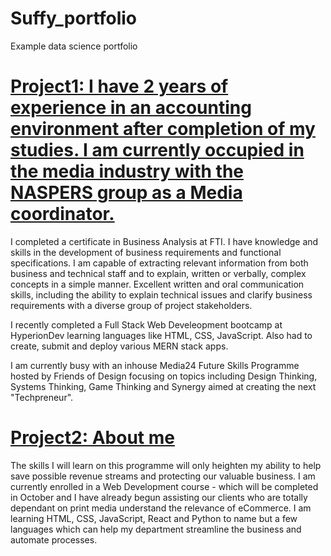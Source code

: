 # Suffy_portfolio
Example data science portfolio

# [Project1: I have 2 years of experience in an accounting environment after completion of my studies. I am currently occupied in the media industry with the NASPERS group as a Media coordinator.](https://www.linkedin.com/in/safwaan-abrams-a5407a166/)

I completed a certificate in Business Analysis at FTI. I have knowledge and skills in the development of business requirements and functional specifications.
I am capable of extracting relevant information from both business and technical staff and to explain, written or verbally, complex concepts in a simple manner.
Excellent written and oral communication skills, including the ability to explain technical issues and clarify business requirements with a diverse group of project stakeholders.

I recently completed a Full Stack Web Develeopment bootcamp at HyperionDev learning languages like HTML, CSS, JavaScript. Also had to create, submit and deploy various MERN stack apps.

I am currently busy with an inhouse Media24 Future Skills Programme hosted by Friends of Design focusing on topics including Design Thinking, Systems Thinking, Game Thinking and Synergy aimed at creating the next "Techpreneur".


# [Project2: About me](https://safwaanapp.herokuapp.com/)

The skills I will learn on this programme will only heighten my ability to help save possible revenue streams and protecting our valuable business. I am currently enrolled in a Web Development course - which will be completed in October and I have already begun assisting our clients who are totally dependant on print media understand the relevance of eCommerce. I am learning HTML, CSS, JavaScript, React and Python to name but a few languages which can help my department streamline the business and automate processes.
